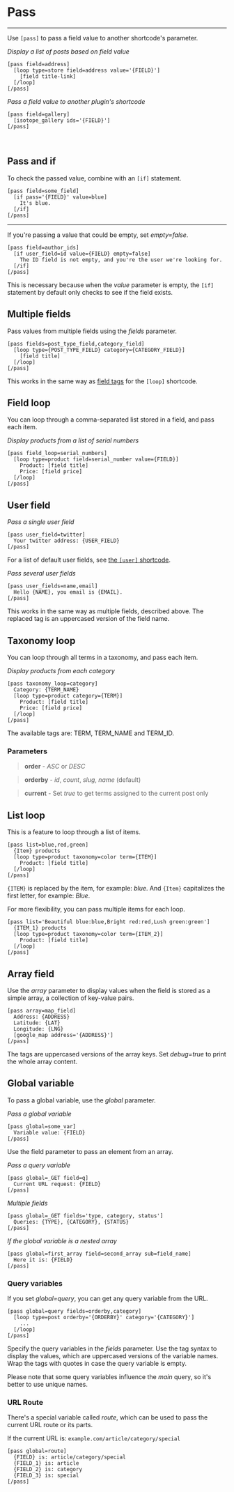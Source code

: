 
# Pass

---

Use `[pass]` to pass a field value to another shortcode's parameter.

*Display a list of posts based on field value*

~~~
[pass field=address]
  [loop type=store field=address value='{FIELD}']
    [field title-link]
  [/loop]
[/pass]
~~~

*Pass a field value to another plugin's shortcode*

~~~
[pass field=gallery]
  [isotope_gallery ids='{FIELD}']
[/pass]
~~~

&nbsp;

## Pass and if

To check the passed value, combine with an `[if]` statement.

~~~
[pass field=some_field]
  [if pass='{FIELD}' value=blue]
    It's blue.
  [/if]
[/pass]
~~~

---

If you're passing a value that could be empty, set *empty=false*.

~~~
[pass field=author_ids]
  [if user_field=id value={FIELD} empty=false]
    The ID field is not empty, and you're the user we're looking for.
  [/if]
[/pass]
~~~

This is necessary because when the *value* parameter is empty, the `[if]` statement by default only checks to see if the field exists.

## Multiple fields

Pass values from multiple fields using the *fields* parameter.

~~~
[pass fields=post_type_field,category_field]
  [loop type={POST_TYPE_FIELD} category={CATEGORY_FIELD}]
    [field title]
  [/loop]
[/pass]
~~~

This works in the same way as [field tags](options-general.php?page=ccs_reference&tab=loop#field-tags) for the `[loop]` shortcode.

## Field loop

You can loop through a comma-separated list stored in a field, and pass each item.

*Display products from a list of serial numbers*

~~~
[pass field_loop=serial_numbers]
  [loop type=product field=serial_number value={FIELD}]
    Product: [field title]
    Price: [field price]
  [/loop]
[/pass]
~~~

## User field


*Pass a single user field*

~~~
[pass user_field=twitter]
  Your twitter address: {USER_FIELD}
[/pass]
~~~

For a list of default user fields, see [the `[user]` shortcode](options-general.php?page=ccs_reference&tab=user).

*Pass several user fields*

~~~
[pass user_fields=name,email]
  Hello {NAME}, you email is {EMAIL}.
[/pass]
~~~

This works in the same way as multiple fields, described above. The replaced tag is an uppercased version of the field name.

## Taxonomy loop

You can loop through all terms in a taxonomy, and pass each item.

*Display products from each category*

~~~
[pass taxonomy_loop=category]
  Category: {TERM_NAME}
  [loop type=product category={TERM}]
    Product: [field title]
    Price: [field price]
  [/loop]
[/pass]
~~~

The available tags are: TERM, TERM_NAME and TERM_ID.

### Parameters

> **order** - *ASC* or *DESC*

> **orderby** - *id*, *count*, *slug*, *name* (default)

> **current** - Set *true* to get terms assigned to the current post only


## List loop

This is a feature to loop through a list of items.

~~~
[pass list=blue,red,green]
  {Item} products
  [loop type=product taxonomy=color term={ITEM}]
    Product: [field title]
  [/loop]
[/pass]
~~~

`{ITEM}` is replaced by the item, for example: *blue*. And `{Item}` capitalizes the first letter, for example: *Blue*.

For more flexibility, you can pass multiple items for each loop.

~~~
[pass list='Beautiful blue:blue,Bright red:red,Lush green:green']
  {ITEM_1} products
  [loop type=product taxonomy=color term={ITEM_2}]
    Product: [field title]
  [/loop]
[/pass]
~~~


## Array field

Use the *array* parameter to display values when the field is stored as a simple array, a collection of key-value pairs.

~~~
[pass array=map_field]
  Address: {ADDRESS}
  Latitude: {LAT}
  Longitude: {LNG}
  [google_map address='{ADDRESS}']
[/pass]
~~~

The tags are uppercased versions of the array keys. Set *debug=true* to print the whole array content.

## Global variable

To pass a global variable, use the *global* parameter.

*Pass a global variable*

~~~
[pass global=some_var]
  Variable value: {FIELD}
[/pass]
~~~

Use the field parameter to pass an element from an array.

*Pass a query variable*

~~~
[pass global=_GET field=q]
  Current URL request: {FIELD}
[/pass]
~~~

*Multiple fields*

~~~
[pass global=_GET fields='type, category, status']
  Queries: {TYPE}, {CATEGORY}, {STATUS}
[/pass]
~~~

*If the global variable is a nested array*

~~~
[pass global=first_array field=second_array sub=field_name]
  Here it is: {FIELD}
[/pass]
~~~

### Query variables

If you set *global=query*, you can get any query variable from the URL.

~~~
[pass global=query fields=orderby,category]
  [loop type=post orderby='{ORDERBY}' category='{CATEGORY}']
    ...
  [/loop]
[/pass]
~~~

Specify the query variables in the *fields* parameter. Use the tag syntax to display the values, which are uppercased versions of the variable names. Wrap the tags with quotes in case the query variable is empty.

Please note that some query variables influence the *main* query, so it's better to use unique names.

### URL Route

There's a special variable called *route*, which can be used to pass the current URL route or its parts.

If the current URL is: `example.com/article/category/special`

~~~
[pass global=route]
  {FIELD} is: article/category/special
  {FIELD_1} is: article
  {FIELD_2} is: category
  {FIELD_3} is: special
[/pass]
~~~
